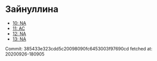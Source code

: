 # Зайнуллина
- [10: NA](10.md)
- [11: AC](11.md)
- [12: NA](12.md)
- [13: NA](13.md)

Commit: 385433e323cdd5c20098090fc6453003f97690cd
 fetched at: 20200926-180905

